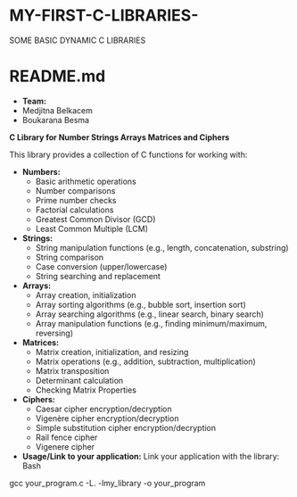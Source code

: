 # MY-FIRST-C-LIBRARIES-
SOME BASIC DYNAMIC C LIBRARIES
# README.md

* **Team:**
* Medjitna Belkacem
* Boukarana Besma

**C Library for Number Strings Arrays Matrices and Ciphers**

This library provides a collection of C functions for working with:

* **Numbers:**
    * Basic arithmetic operations
    * Number comparisons
    * Prime number checks
    * Factorial calculations
    * Greatest Common Divisor (GCD)
    * Least Common Multiple (LCM)
* **Strings:**
    * String manipulation functions (e.g., length, concatenation, substring)
    * String comparison 
    * Case conversion (upper/lowercase)
    * String searching and replacement
* **Arrays:**
    * Array creation, initialization
    * Array sorting algorithms (e.g., bubble sort, insertion sort)
    * Array searching algorithms (e.g., linear search, binary search)
    * Array manipulation functions (e.g., finding minimum/maximum, reversing)
* **Matrices:**
    * Matrix creation, initialization, and resizing
    * Matrix operations (e.g., addition, subtraction, multiplication)
    * Matrix transposition
    * Determinant calculation
    * Checking Matrix Properties
* **Ciphers:**
    * Caesar cipher encryption/decryption
    * Vigenère cipher encryption/decryption
    * Simple substitution cipher encryption/decryption
    * Rail fence cipher
    * Vigenere cipher
* **Usage/Link to your application:**
Link your application with the library:
Bash

gcc your_program.c -L. -lmy_library -o your_program
